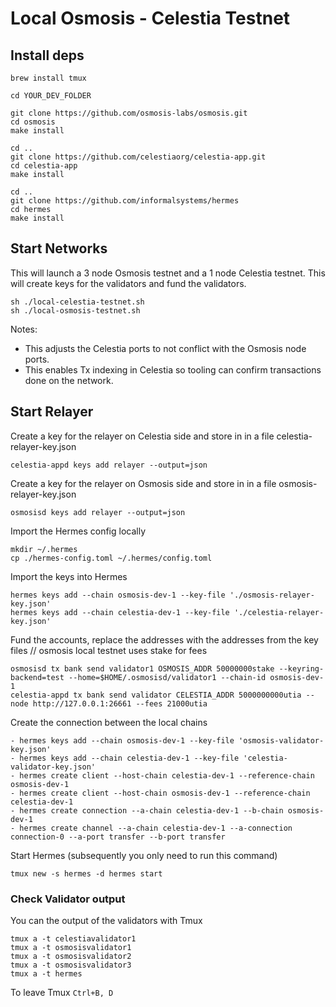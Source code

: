 # Local Osmosis - Celestia Testnet

## Install deps

```
brew install tmux

cd YOUR_DEV_FOLDER

git clone https://github.com/osmosis-labs/osmosis.git
cd osmosis
make install

cd ..
git clone https://github.com/celestiaorg/celestia-app.git
cd celestia-app
make install

cd ..
git clone https://github.com/informalsystems/hermes
cd hermes
make install
```

## Start Networks

This will launch a 3 node Osmosis testnet and a 1 node Celestia testnet.
This will create keys for the validators and fund the validators.

```
sh ./local-celestia-testnet.sh
sh ./local-osmosis-testnet.sh
```

Notes:

- This adjusts the Celestia ports to not conflict with the Osmosis node ports.
- This enables Tx indexing in Celestia so tooling can confirm transactions done on the network.

## Start Relayer

Create a key for the relayer on Celestia side and store in in a file celestia-relayer-key.json

```
celestia-appd keys add relayer --output=json
```

Create a key for the relayer on Osmosis side and store in in a file osmosis-relayer-key.json

```
osmosisd keys add relayer --output=json
```

Import the Hermes config locally

```
mkdir ~/.hermes
cp ./hermes-config.toml ~/.hermes/config.toml
```

Import the keys into Hermes

```
hermes keys add --chain osmosis-dev-1 --key-file './osmosis-relayer-key.json'
hermes keys add --chain celestia-dev-1 --key-file './celestia-relayer-key.json'
```

Fund the accounts, replace the addresses with the addresses from the key files
// osmosis local testnet uses stake for fees

```
osmosisd tx bank send validator1 OSMOSIS_ADDR 50000000stake --keyring-backend=test --home=$HOME/.osmosisd/validator1 --chain-id osmosis-dev-1
celestia-appd tx bank send validator CELESTIA_ADDR 5000000000utia --node http://127.0.0.1:26661 --fees 21000utia
```

Create the connection between the local chains

```
- hermes keys add --chain osmosis-dev-1 --key-file 'osmosis-validator-key.json'
- hermes keys add --chain celestia-dev-1 --key-file 'celestia-validator-key.json'
- hermes create client --host-chain celestia-dev-1 --reference-chain osmosis-dev-1
- hermes create client --host-chain osmosis-dev-1 --reference-chain celestia-dev-1
- hermes create connection --a-chain celestia-dev-1 --b-chain osmosis-dev-1
- hermes create channel --a-chain celestia-dev-1 --a-connection connection-0 --a-port transfer --b-port transfer
```

Start Hermes (subsequently you only need to run this command)

```
tmux new -s hermes -d hermes start
```

### Check Validator output

You can the output of the validators with Tmux

```
tmux a -t celestiavalidator1
tmux a -t osmosisvalidator1
tmux a -t osmosisvalidator2
tmux a -t osmosisvalidator3
tmux a -t hermes
```

To leave Tmux `Ctrl+B, D`
